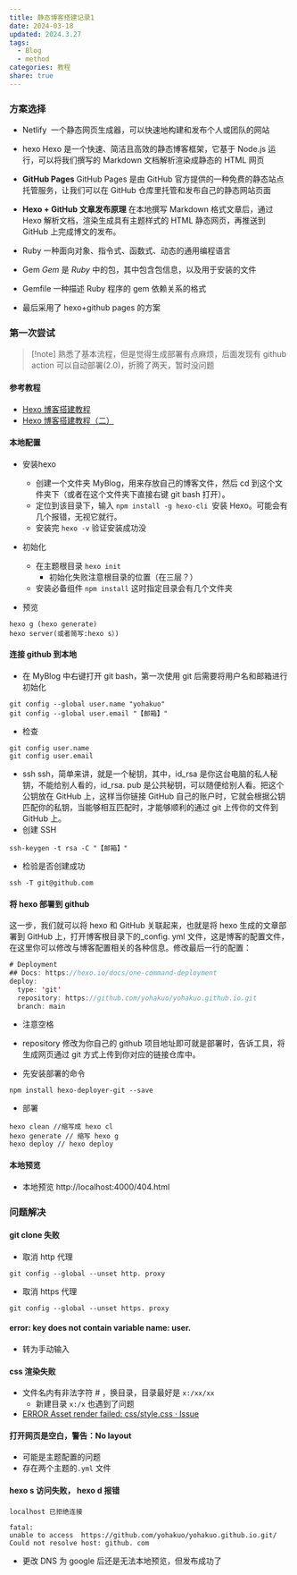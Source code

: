 ```yaml
---
title: 静态博客搭建记录1
date: 2024-03-18
updated: 2024.3.27
tags:
  - Blog
  - method
categories: 教程
share: true
---
```

### 方案选择
- Netlify 
	一个静态网页生成器，可以快速地构建和发布个人或团队的网站
- hexo
	Hexo 是一个快速、简洁且高效的静态博客框架，它基于 Node.js 运行，可以将我们撰写的 Markdown 文档解析渲染成静态的 HTML 网页
-  **GitHub Pages**
	GitHub Pages 是由 GitHub 官方提供的一种免费的静态站点托管服务，让我们可以在 GitHub 仓库里托管和发布自己的静态网站页面
- **Hexo + GitHub 文章发布原理**
	在本地撰写 Markdown 格式文章后，通过 Hexo 解析文档，渲染生成具有主题样式的 HTML 静态网页，再推送到 GitHub 上完成博文的发布。
- Ruby
	一种面向对象、指令式、函数式、动态的通用编程语言
- Gem
	_Gem_ 是 _Ruby_ 中的包，其中包含包信息，以及用于安装的文件
- Gemfile
	一种描述 Ruby 程序的 gem 依赖关系的格式

- 最后采用了 hexo+github pages 的方案
### 第一次尝试
>[!note]  熟悉了基本流程，但是觉得生成部署有点麻烦，后面发现有 github action 可以自动部署(2.0)，折腾了两天，暂时没问题
#### 参考教程
-  [Hexo 博客搭建教程](https://techniquenotes.github.io/2024/02/20/Hexo/Hexo%E5%8D%9A%E5%AE%A2%E6%90%AD%E5%BB%BA%E6%95%99%E7%A8%8B%EF%BC%88%E4%B8%80%EF%BC%89/)
- [ Hexo 博客搭建教程（二）](https://techniquenotes.github.io/2024/02/20/Hexo/Hexo%E5%8D%9A%E5%AE%A2%E6%90%AD%E5%BB%BA%E6%95%99%E7%A8%8B%EF%BC%88%E4%BA%8C%EF%BC%89/)
####  本地配置
- 安装hexo
	- 创建一个文件夹 MyBlog，用来存放自己的博客文件，然后 cd 到这个文件夹下（或者在这个文件夹下直接右键 git bash 打开）。
	- 定位到该目录下，输入 `npm install -g hexo-cli `安装 Hexo。可能会有几个报错，无视它就行。
	- 安装完 `hexo -v` 验证安装成功没

- 初始化
	- 在主题根目录 `hexo init`
		- 初始化失败注意根目录的位置（在三层？）
	- 安装必备组件 `npm install`
	 这时指定目录会有几个文件夹
- 预览
```
hexo g (hexo generate)
hexo server(或者简写:hexo s）)
```
#### 连接 github 到本地
- 在 MyBlog 中右键打开 git bash，第一次使用 git 后需要将用户名和邮箱进行初始化 
```
git config --global user.name "yohakuo"
git config --global user.email "【邮箱】"
```
- 检查
```
git config user.name
git config user.email
```

 -  ssh
	 ssh，简单来讲，就是一个秘钥，其中，id_rsa 是你这台电脑的私人秘钥，不能给别人看的，id_rsa. pub 是公共秘钥，可以随便给别人看。把这个公钥放在 GitHub 上，这样当你链接 GitHub 自己的账户时，它就会根据公钥匹配你的私钥，当能够相互匹配时，才能够顺利的通过 git 上传你的文件到 GitHub 上。
- 创建 SSH
```
ssh-keygen -t rsa -C "【邮箱】"
```
- 检验是否创建成功
```
ssh -T git@github.com
```
#### 将 hexo 部署到 github
这一步，我们就可以将 hexo 和 GitHub 关联起来，也就是将 hexo 生成的文章部署到 GitHub 上，打开博客根目录下的_config. yml 文件，这是博客的配置文件，在这里你可以修改与博客配置相关的各种信息。修改最后一行的配置：
```java
# Deployment 
## Docs: https://hexo.io/docs/one-command-deployment 
deploy:
  type: 'git'
  repository: https://github.com/yohakuo/yohakuo.github.io.git
  branch: main
```
- 注意空格
- repository 修改为你自己的 github 项目地址即可就是部署时，告诉工具，将生成网页通过 git 方式上传到你对应的链接仓库中。

- 先安装部署的命令
```
npm install hexo-deployer-git --save
```
- 部署
```
hexo clean //缩写成 hexo cl
hexo generate // 缩写 hexo g
hexo deploy // hexo deploy
```

#### 本地预览
- 本地预览      http://localhost:4000/404.html

### 问题解决
#### git clone 失败
- 取消 http 代理
```
git config --global --unset http. proxy
```
-   取消 https 代理 
```
git config --global --unset https. proxy
```

#### error: key does not contain variable name: user.
- 转为手动输入

#### css 渲染失败
- 文件名内有非法字符 # ，换目录，目录最好是 `x:/xx/xx` 
	- 新建目录 `x:/x` 也遇到了问题
- [ERROR Asset render failed: css/style.css · Issue](https://github.com/MOxFIVE/hexo-theme-yelee/issues/245)

#### 打开网页是空白，警告：No layout
- 可能是主题配置的问题
- 存在两个主题的`.yml` 文件

####  hexo s 访问失败， hexo d 报错
```
localhost 已拒绝连接

fatal: 
unable to access  https://github.com/yohakuo/yohakuo.github.io.git/
Could not resolve host: github. com
```

-  更改 DNS 为 google 后还是无法本地预览，但发布成功了


